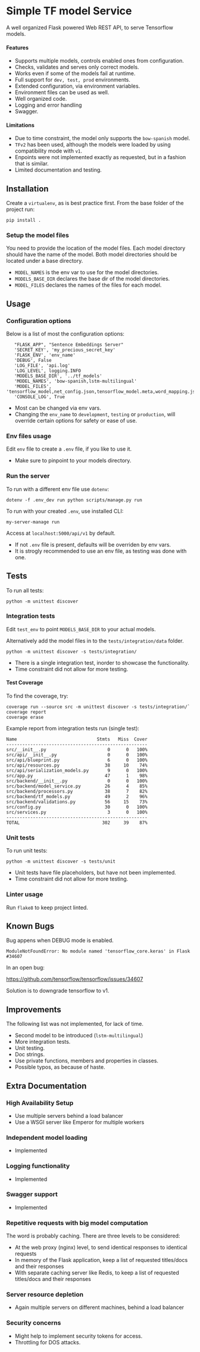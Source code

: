 # Simple TF model Service

A well organized Flask powered Web REST API, to serve Tensorflow models.

#### Features

- Supports multiple models, controls enabled ones from configuration.
- Checks, validates and serves only correct models.
- Works even if some of the models fail at runtime.
- Full support for `dev, test, prod` environments.
- Extended configuration, via environment variables.
- Environment files can be used as well.
- Well organized code.
- Logging and error handling
- Swagger.

#### Limitations

- Due to time constraint, the model only supports the `bow-spanish` model.
- `TFv2` has been used, although the models were loaded by using compatibility mode with `v1`.
- Enpoints were not implemented exactly as requested, but in a fashion that is similar.
- Limited documentation and testing.

## Installation

Create a `virtualenv`, as is best practice first. From the base folder of the project run:

`pip install .`

### Setup the model files

You need to provide the location of the model files. Each model directory should have the name of the model.
Both model directories should be located under a base directory.

 - `MODEL_NAMES` is the env var to use for the model directories.
 - `MODELS_BASE_DIR` declares the base dir of the model directories.
 - `MODEL_FILES` declares the names of the files for each model.

## Usage


### Configuration options


Below is a list of most the configuration options:

```
   "FLASK_APP", "Sentence Embeddings Server"
   'SECRET_KEY', 'my_precious_secret_key'
   'FLASK_ENV', 'env_name'
   'DEBUG', False
   'LOG_FILE', 'api.log'
   'LOG_LEVEL', logging.INFO
   'MODELS_BASE_DIR', '../tf_models'
   'MODEL_NAMES', 'bow-spanish,lstm-multilingual'
   'MODEL_FILES', 'tensorflow_model,net_config.json,tensorflow_model.meta,word_mapping.json'
   'CONSOLE_LOG', True

```
- Most can be changed via env vars.
- Changing the `env_name` to `development`, `testing` or `production`,
will override certain options for safety or ease of use.

### Env files usage

Edit `env` file to create a `.env` file, if you like to use it.

- Make sure to pinpoint to your models directory.

### Run the server

To run with a different env file use `dotenv`:

`dotenv -f .env_dev run python scripts/manage.py run`

To run with your created `.env`, use installed CLI:

`my-server-manage run`

Access at `localhost:5000/api/v1` by default.

- If not `.env` file is present, defaults will be overriden by env vars.
- It is strogly recommended to use an env file, as testing was done with one.

## Tests

To run all tests:

`python -m unittest discover`

### Integration tests

Edit `test_env` to point `MODELS_BASE_DIR` to your actual models.

Alternatively add the model files in to the `tests/integration/data` folder.

`python -m unittest discover -s tests/integration/`

- There is a single integration test, inorder to showcase the functionality.
- Time constraint did not allow for more testing.

#### Test Coverage

To find the coverage, try:
```
coverage run --source src -m unittest discover -s tests/integration/`
coverage report
coverage erase
```

Example report from integration tests run (single test):

```
Name                              Stmts   Miss  Cover
-----------------------------------------------------
src/__init__.py                       0      0   100%
src/api/__init__.py                   0      0   100%
src/api/blueprint.py                  6      0   100%
src/api/resources.py                 38     10    74%
src/api/serialization_models.py       9      0   100%
src/app.py                           47      1    98%
src/backend/__init__.py               0      0   100%
src/backend/model_service.py         26      4    85%
src/backend/processors.py            38      7    82%
src/backend/tf_models.py             49      2    96%
src/backend/validations.py           56     15    73%
src/config.py                        30      0   100%
src/services.py                       3      0   100%
-----------------------------------------------------
TOTAL                               302     39    87%

```

### Unit tests

To run unit tests:

`python -m unittest discover -s tests/unit`

- Unit tests have file placeholders, but have not been implemented.
- Time constraint did not allow for more testing.


### Linter usage

Run `flake8` to keep project linted.

## Known Bugs

Bug appens when DEBUG mode is enabled.

```
ModuleNotFoundError: No module named 'tensorflow_core.keras' in Flask #34607
```

In an open bug:

https://github.com/tensorflow/tensorflow/issues/34607


Solution is to downgrade tensorflow to v1.

## Improvements

The following list was not implemented, for lack of time.

- Second model to be introduced (`lstm-multilingual`)
- More integration tests.
- Unit testing.
- Doc strings.
- Use private functions, members and properties in classes.
- Possible typos, as because of haste.

## Extra Documentation

### High Availability Setup

- Use multiple servers behind a load balancer
- Use a WSGI server like Emperor for multiple workers

### Independent model loading

- Implemented

### Logging functionality

- Implemented

### Swagger support

- Implemented

### Repetitive requests with big model computation

The word is probably caching. There are three levels to be considered:

- At the web proxy (nginx) level, to send identical responses to identical requests
- In memory of the Flask application, keep a list of requested titles/docs and their responses
- With separate caching server like Redis, to keep a list of requested titles/docs and their responses

### Server resource depletion

- Again multiple servers on different machines, behind a load balancer

### Security concerns

- Might help to implement security tokens for access.
- Throttling for DOS attacks.
